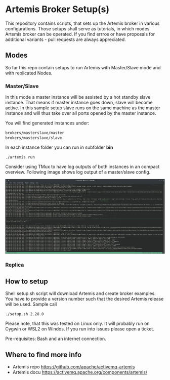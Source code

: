 # Artemis Broker Setup(s)
This repository contains scripts, that sets up the Artemis broker in various configurations. Those setups shall serve as tutorials, in which modes Artemis broker can be operated. If you find errros or have proposals for additional variants - pull requests are always appreciated.

## Modes
So far this repo contain setups to run Artemis with Master/Slave mode and with replicated Nodes.

### Master/Slave
In this mode a master instance will be assisted by a hot standby slave instance. That means if master instance goes down, slave will become active. In this sample setup slave runs on the same machine as the master instance and will thus take over all ports opened by the master instance.

You will find generated instances under: 
    
    brokers/masterslave/master
    brokers/masterslave/slave

In each instance folder you can run in subfolder **bin**

    ./artemis run

Consider using TMux to have log outputs of both instances in an compact overview. Following image shows log output of a master/slave config.

![Log output Master/Slave](doc/img/master-slave01.jpg)

### Replica


## How to setup
Shell setup.sh script will download Artemis and create broker examples. You have to provide a version number such that the desired Artemis release will be used. Sample call

    ./setup.sh 2.28.0

Please note, that this was tested on Linux only. It will probably run on Cygwin or WSL2 on Windos. If you run into issues please open a ticket. 

Pre-requisites: Bash and an internet connection.

## Where to find more info
* Artemis repo https://github.com/apache/activemq-artemis 
* Artemis docu https://activemq.apache.org/components/artemis/ 